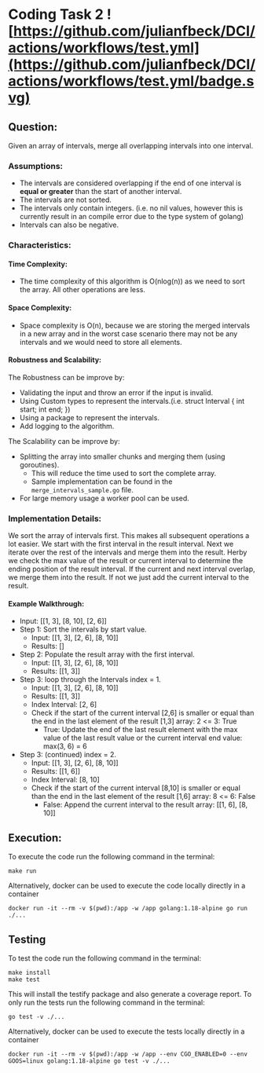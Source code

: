 # Coding Task 2 ![https://github.com/julianfbeck/DCI/actions/workflows/test.yml](https://github.com/julianfbeck/DCI/actions/workflows/test.yml/badge.svg)

## Question:
Given an array of intervals, merge all overlapping intervals into one interval.

### Assumptions:
- The intervals are considered overlapping if the end of one interval is **equal or greater** than the start of another interval.
- The intervals are not sorted.
- The intervals only contain integers. (i.e. no nil values, however this is currently result in an compile error due to the type system of golang)
- Intervals can also be negative.

### Characteristics:
#### Time Complexity:
- The time complexity of this algorithm is O(nlog(n)) as we need to sort the array. All other operations are less.
#### Space Complexity:
- Space complexity is O(n), because we are storing the merged intervals in a new array and in the worst case scenario there may not be any intervals and we would need to store all elements.
#### Robustness and Scalability:
The Robustness can be improve by: 
- Validating the input and throw an error if the input is invalid.
- Using Custom types to represent the intervals.(i.e. struct Interval { int start; int end; })
- Using a package to represent the intervals.
- Add logging to the algorithm.

The Scalability can be improve by:
- Splitting the array into smaller chunks and merging them (using goroutines).
  - This will reduce the time used to sort the complete array.
  - Sample implementation can be found in the `merge_intervals_sample.go` file.
- For large memory usage a worker pool can be used.

### Implementation Details:
We sort the array of intervals first. This makes all subsequent operations a lot easier.
We start with the first interval in the result interval. Next we iterate over the rest of the intervals and merge them into the result.
Herby we check the max value of the result or current interval to determine the ending position of the result interval.
If the current and next interval overlap, we merge them into the result. If not we just add the current interval to the result.

#### Example Walkthrough:
- Input: [[1, 3], [8, 10], [2, 6]]
- Step 1: Sort the intervals by start value.
  - Input: [[1, 3], [2, 6], [8, 10]]
  - Results: []
- Step 2: Populate the result array with the first interval.
  - Input: [[1, 3], [2, 6], [8, 10]]
  - Results: [[1, 3]] 
- Step 3: loop through the Intervals index = 1. 
  - Input: [[1, 3], [2, 6], [8, 10]]	
  - Results: [[1, 3]]
  - Index Interval: [2, 6]
  - Check if the start of the current interval [2,6] is smaller or equal than the end in the last element of the result [1,3] array: 2 <= 3: True
    - True: Update the end of the last result element with the max value of the last result value or the current interval end value: max(3, 6) = 6
- Step 3: (continued) index = 2.
  - Input: [[1, 3], [2, 6], [8, 10]]
  - Results: [[1, 6]]
  - Index Interval: [8, 10]
  - Check if the start of the current interval [8,10] is smaller or equal than the end in the last element of the result [1,6] array: 8 <= 6: False
    - False: Append the current interval to the result array: [[1, 6], [8, 10]]


## Execution:

To execute the code run the following command in the terminal:
```
make run
```

Alternatively, docker can be used to execute the code locally directly in a container
```
docker run -it --rm -v $(pwd):/app -w /app golang:1.18-alpine go run ./...
```


## Testing
To test the code run the following command in the terminal:
```
make install
make test
```
This will install the testify package and also generate a coverage report.
To only run the tests run the following command in the terminal:
```
go test -v ./...
```

Alternatively, docker can be used to execute the tests locally directly in a container
```
docker run -it --rm -v $(pwd):/app -w /app --env CGO_ENABLED=0 --env GOOS=linux golang:1.18-alpine go test -v ./...
```